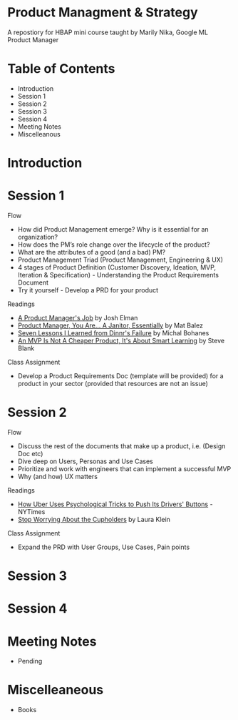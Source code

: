 # Product Managment & Strategy

A repostiory for HBAP mini course taught by Marily Nika, Google ML Product Manager

# Table of Contents
- Introduction
- Session 1
- Session 2
- Session 3
- Session 4
- Meeting Notes
- Miscelleanous 

# Introduction

# Session 1
Flow
- How did Product Management emerge? Why is it essential for an organization?
- How does the PM’s role change over the lifecycle of the product?
- What are the attributes of a good (and a bad) PM?
- Product Management Triad (Product Management, Engineering & UX)
- 4 stages of Product Definition (Customer Discovery, Ideation, MVP, Iteration & Specification) - Understanding the Product Requirements Document
- Try it yourself - Develop a PRD for your product

Readings
- [A Product Manager's Job](https://medium.com/@joshelman/a-product-managers-job-63c09a43d0ec#.1f5wvawiv) by Josh Elman
- [Product Manager, You Are... A Janitor, Essentially](https://medium.com/all-things-product-management/product-manager-you-are-664d83ee702e) by Mat Balez
- [Seven Lessons I Learned from Dinnr's Failure](https://medium.com/indian-thoughts/seven-lessons-i-learned-from-the-failure-of-my-first-startup-dinnr-c166d1cfb8b8) by Michal Bohanes
- [An MVP Is Not A Cheaper Product, It's About Smart Learning](https://steveblank.com/2013/07/22/an-mvp-is-not-a-cheaper-product-its-about-smart-learning/) by Steve Blank

Class Assignment
- Develop a Product Requirements Doc (template will be provided) for a product in your sector (provided that resources are not an issue)

# Session 2
Flow
- Discuss the rest of the documents that make up a product, i.e. (Design Doc etc)
- Dive deep on Users, Personas and Use Cases
- Prioritize and work with engineers that can implement a successful MVP
- Why (and how) UX matters

Readings
- [How Uber Uses Psychological Tricks to Push Its Drivers' Buttons](https://www.nytimes.com/interactive/2017/04/02/technology/uber-drivers-psychological-tricks.html?mtrref=undefined&gwh=6B59CF5B2252BA9B77C5B57AE451DF05&gwt=pay&assetType=PAYWALL) - NYTimes
- [Stop Worrying About the Cupholders](https://www.usersknow.com/blog/2011/08/stop-worrying-about-cupholders.html) by Laura Klein

Class Assignment
- Expand the PRD with User Groups, Use Cases, Pain points

# Session 3

# Session 4

# Meeting Notes
- Pending

# Miscelleaneous
- Books

